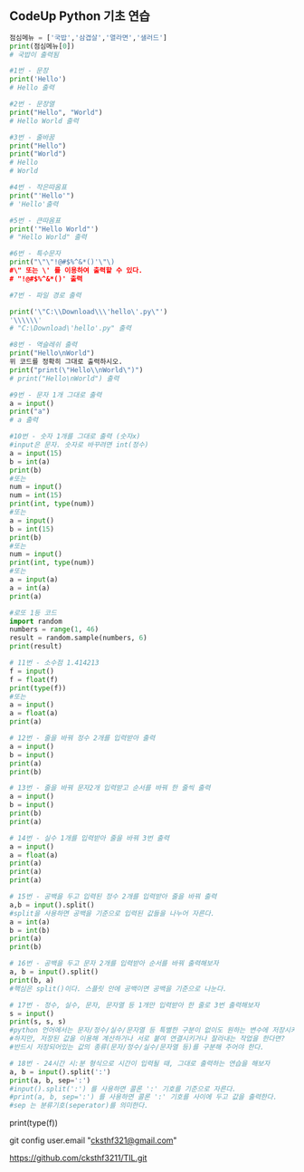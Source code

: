 ## CodeUp Python 기초 연습

```python
점심메뉴 = ['국밥','삼겹살','열라면','샐러드']
print(점심메뉴[0])
# 국밥이 출력됨
```

```python
#1번 - 문장
print('Hello')
# Hello 출력
```

```python
#2번 - 문장열
print("Hello", "World")
# Hello World 출력
```

```python
#3번 - 줄바꿈
print("Hello") 
print("World")
# Hello
# World
```

```python
#4번 - 작은따옴표
print("'Hello'")
# 'Hello'출력
```

```python
#5번 - 큰따옴표
print('"Hello World"')
# "Hello World" 출력
```

```python
#6번 - 특수문자
print("\"\"!@#$%^&*()'\"\)
#\" 또는 \' 를 이용하여 출력할 수 있다.
# "!@#$%^&*()' 출력
```

```python
#7번 - 파일 경로 출력

print('\"C:\\Download\\\'hello\'.py\"')
'\\\\\\'
# "C:\Download\'hello'.py" 출력
```

```python
#8번 - 역슬레쉬 출력
print("Hello\nWorld")
위 코드를 정확히 그대로 출력하시오.
print("print(\"Hello\\nWorld\")")
# print("Hello\nWorld") 출력
```

```python
#9번 - 문자 1개 그대로 출력
a = input()
print("a")
# a 출력
```

```python
#10번 - 숫자 1개를 그대로 출력 (숫자x)
#input은 문자. 숫자로 바꾸려면 int(정수)
a = input(15)
b = int(a)
print(b)
#또는
num = input()
num = int(15)
print(int, type(num))
#또는
a = input()
b = int(15)
print(b)
#또는
num = input()
print(int, type(num))
#또는
a = input(a)
a = int(a)
print(a)
```

```python
#로또 1등 코드
import random
numbers = range(1, 46)
result = random.sample(numbers, 6)
print(result)
```

```python
# 11번 - 소수점 1.414213
f = input()
f = float(f)
print(type(f))
#또는
a = input()
a = float(a)
print(a)
```

```python
# 12번 - 줄을 바꿔 정수 2개를 입력받아 출력
a = input()
b = input()
print(a)
print(b)
```

```python
# 13번 - 줄을 바꿔 문자2개 입력받고 순서를 바꿔 한 줄씩 출력
a = input()
b = input()
print(b)
print(a)
```

```python
# 14번 - 실수 1개를 입력받아 줄을 바꿔 3번 출력
a = input()
a = float(a)
print(a)
print(a)
print(a)
```

```python
# 15번 - 공백을 두고 입력된 정수 2개를 입력받아 줄을 바꿔 출력
a,b = input().split()
#split을 사용하면 공백을 기준으로 입력된 값들을 나누어 자른다.
a = int(a)
b = int(b)
print(a)
print(b)
```

```python
# 16번 - 공백을 두고 문자 2개를 입력받아 순서를 바꿔 출력해보자
a, b = input().split()
print(b, a)
#핵심은 split()이다. 스플릿 안에 공백이면 공백을 기준으로 나눈다.
```

```python
# 17번 - 정수, 실수, 문자, 문자열 등 1개만 입력받아 한 줄로 3번 출력해보자
s = input()
print(s, s, s)
#python 언어에서는 문자/정수/실수/문자열 등 특별한 구분이 없이도 원하는 변수에 저장시켜 출력 할 수 있다.
#하지만, 저장된 값을 이용해 계산하거나 서로 붙여 연결시키거나 잘라내는 작업을 한다면?
#반드시 저장되어있는 값의 종류(문자/정수/실수/문자열 등)를 구분해 주어야 한다.
```

```python
# 18번 - 24시간 시:분 형식으로 시간이 입력될 때, 그대로 출력하는 연습을 해보자
a, b = input().split(':')
print(a, b, sep=':')
#input().split(':') 를 사용하면 콜론 ':' 기호를 기준으로 자른다.
#print(a, b, sep=':') 를 사용하면 콜론 ':' 기호를 사이에 두고 값을 출력한다.
#sep 는 분류기호(seperator)를 의미한다.
```



print(type(f))

git config user.email "cksthf321@gmail.com"

https://github.com/cksthf3211/TIL.git